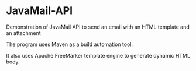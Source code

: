 # JavaMail-API
Demonstration of JavaMail API to send an email with an HTML template and an attachment

The program uses Maven as a build automation tool. 

It also uses Apache FreeMarker template engine to generate dynamic HTML body.
